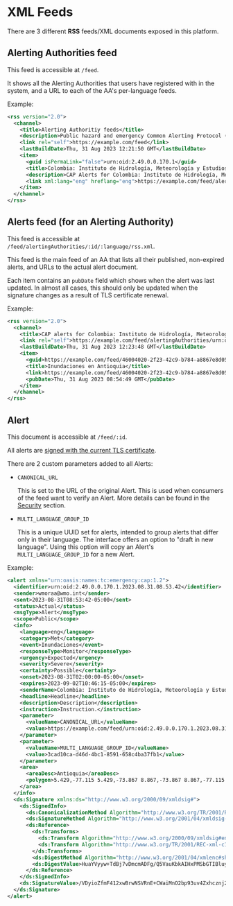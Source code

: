 # XML Feeds

There are 3 different **RSS** feeds/XML documents exposed in this platform.

## Alerting Authorities feed

This feed is accessible at `/feed`.

It shows all the Alerting Authorities that users have registered with in the system, and a URL to each of the AA's per-language feeds.

Example:

```xml
<rss version="2.0">
  <channel>
    <title>Alerting Authoritiy feeds</title>
    <description>Public hazard and emergency Common Alerting Protocol (CAP) alerts for Alerting Authorities</description>
    <link rel="self">https://example.com/feed</link>
    <lastBuildDate>Thu, 31 Aug 2023 12:21:50 GMT</lastBuildDate>
    <item>
      <guid isPermaLink="false">urn:oid:2.49.0.0.170.1</guid>
      <title>Colombia: Instituto de Hidrología, Meteorología y Estudios Ambientales</title>
      <description>CAP Alerts for Colombia: Instituto de Hidrología, Meteorología y Estudios Ambientales</description>
      <link xml:lang="eng" hreflang="eng">https://example.com/feed/alertingAuthorities/urn:oid:2.49.0.0.170.1/eng/rss.xml</link>
    </item>
  </channel>
</rss>
```

## Alerts feed (for an Alerting Authority)

This feed is accessible at `/feed/alertingAuthorities/:id/:language/rss.xml`.

This feed is the main feed of an AA that lists all their published, non-expired alerts, and URLs to the actual alert document.

Each item contains an `pubDate` field which shows when the alert was last updated. In almost all cases, this should only be updated when the signature changes as a result of TLS certificate renewal.

Example:

```xml
<rss version="2.0">
  <channel>
    <title>CAP alerts for Colombia: Instituto de Hidrología, Meteorología y Estudios Ambientales (eng)</title>
    <link rel="self">https://example.com/feed/alertingAuthorities/urn:oid:2.49.0.0.170.1/eng/rss.xml</link>
    <lastBuildDate>Thu, 31 Aug 2023 12:23:48 GMT</lastBuildDate>
    <item>
      <guid>https://example.com/feed/46004020-2f23-42c9-b784-a8867e8d05a4</guid>
      <title>Inundaciones en Antioquia</title>
      <link>https://example.com/feed/46004020-2f23-42c9-b784-a8867e8d05a4</link>
      <pubDate>Thu, 31 Aug 2023 08:54:49 GMT</pubDate>
    </item>
  </channel>
</rss>
```

## Alert

This document is accessible at `/feed/:id`.

All alerts are [signed with the current TLS certificate](security.md).

There are 2 custom parameters added to all Alerts:

- `CANONICAL_URL`

  This is set to the URL of the original Alert. This is used when consumers of the feed want to verify an Alert. More details can be found in the [Security](./security.md) section.

- `MULTI_LANGUAGE_GROUP_ID`

  This is a unique UUID set for alerts, intended to group alerts that differ only in their language. The interface offers an option to "draft in new language". Using this option will copy an Alert's `MULTI_LANGUAGE_GROUP_ID` for a new Alert.

Example:

```xml
<alert xmlns="urn:oasis:names:tc:emergency:cap:1.2">
  <identifier>urn:oid:2.49.0.0.170.1.2023.08.31.08.53.42</identifier>
  <sender>wmoraa@wmo.int</sender>
  <sent>2023-08-31T08:53:42-05:00</sent>
  <status>Actual</status>
  <msgType>Alert</msgType>
  <scope>Public</scope>
  <info>
    <language>eng</language>
    <category>Met</category>
    <event>Inundaciones</event>
    <responseType>Monitor</responseType>
    <urgency>Expected</urgency>
    <severity>Severe</severity>
    <certainty>Possible</certainty>
    <onset>2023-08-31T02:00:00-05:00</onset>
    <expires>2023-09-02T10:46:15-05:00</expires>
    <senderName>Colombia: Instituto de Hidrología, Meteorología y Estudios Ambientales</senderName>
    <headline>Headline</headline>
    <description>Description</description>
    <instruction>Instruction.</instruction>
    <parameter>
      <valueName>CANONICAL_URL</valueName>
      <value>https://example.com/feed/urn:oid:2.49.0.0.170.1.2023.08.31.08.53.42</value>
    </parameter>
    <parameter>
      <valueName>MULTI_LANGUAGE_GROUP_ID</valueName>
      <value>3cad10ca-d46d-4bc1-8591-658c4ba37fb1</value>
    </parameter>
    <area>
      <areaDesc>Antioquia</areaDesc>
      <polygon>5.429,-77.115 5.429,-73.867 8.867,-73.867 8.867,-77.115 5.429,-77.115</polygon>
    </area>
  </info>
  <ds:Signature xmlns:ds="http://www.w3.org/2000/09/xmldsig#">
    <ds:SignedInfo>
      <ds:CanonicalizationMethod Algorithm="http://www.w3.org/TR/2001/REC-xml-c14n-20010315"/>
      <ds:SignatureMethod Algorithm="http://www.w3.org/2001/04/xmldsig-more#ecdsa-sha512"/>
      <ds:Reference>
        <ds:Transforms>
          <ds:Transform Algorithm="http://www.w3.org/2000/09/xmldsig#enveloped-signature"/>
          <ds:Transform Algorithm="http://www.w3.org/TR/2001/REC-xml-c14n-20010315"/>
        </ds:Transforms>
        <ds:DigestMethod Algorithm="http://www.w3.org/2001/04/xmlenc#sha512"/>
        <ds:DigestValue>HuaYVyyw+TdBj7vDmcmADFg/Q5VauKbkAIHxPMSbGTIBluyRixWcQIg0p5UAqpck65bfc1Lk/cPWdafsqmvXQA==</ds:DigestValue>
      </ds:Reference>
    </ds:SignedInfo>
    <ds:SignatureValue>/VDyioZfmF412xwBrwNSVRnE+CWaiMnO2bp93uv4Zxhcznj2JcaUTjrB9/xWDCTaOuY/3dr2xoDQhIU6pOeMnA==</ds:SignatureValue>
  </ds:Signature>
</alert>
```
